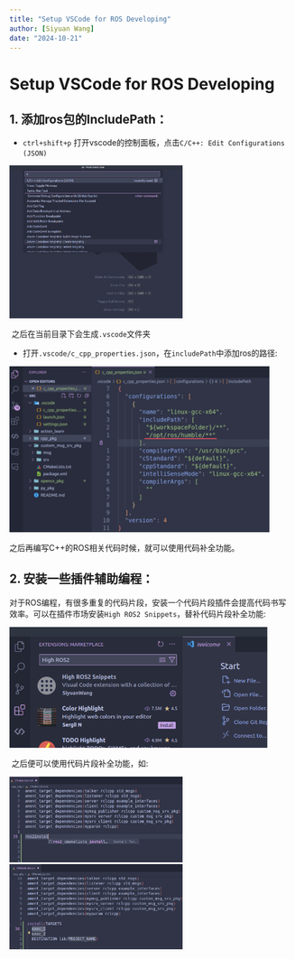 ```yaml
---
title: "Setup VSCode for ROS Developing"
author: [Siyuan Wang]
date: "2024-10-21"
---
```




# Setup VSCode for ROS Developing



## 1. 添加ros包的IncludePath：

- `ctrl+shift+p` 打开vscode的控制面板，点击`C/C++: Edit Configurations (JSON)`

<img src="./imgs/pic1.png" alt="pic1" style="zoom:30%;" /> 

​	之后在当前目录下会生成`.vscode`文件夹

- 打开`.vscode/c_cpp_properties.json`，在`includePath`中添加ros的路径:

<img src="./imgs/pic2.png" alt="pic2" style="zoom:45%;" /> 

之后再编写C++的ROS相关代码时候，就可以使用代码补全功能。




## 2. 安装一些插件辅助编程：

对于ROS编程，有很多重复的代码片段，安装一个代码片段插件会提高代码书写效率。可以在插件市场安装`High ROS2 Snippets`，替补代码片段补全功能:

<img src="./imgs/pic3.png" alt="pic4" style="zoom:65%;" /> 

​	之后便可以使用代码片段补全功能，如:

<img src="./imgs/pic4.png" alt="pic4" style="zoom:30%;" /> <img src="./imgs/pic5.png" alt="pic5" style="zoom:30%;" /> 

